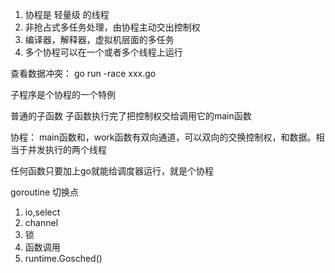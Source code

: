 1. 协程是 轻量级 的线程
2. 非抢占式多任务处理，由协程主动交出控制权
3. 编译器，解释器，虚拟机层面的多任务
4. 多个协程可以在一个或者多个线程上运行


查看数据冲突：
go run -race xxx.go

子程序是个协程的一个特例

普通的子函数
子函数执行完了把控制权交给调用它的main函数

协程：
main函数和，work函数有双向通道，可以双向的交换控制权，和数据。相当于并发执行的两个线程

任何函数只要加上go就能给调度器运行，就是个协程

goroutine 切换点
1. io,select
2. channel
3. 锁
4. 函数调用
5. runtime.Gosched()



